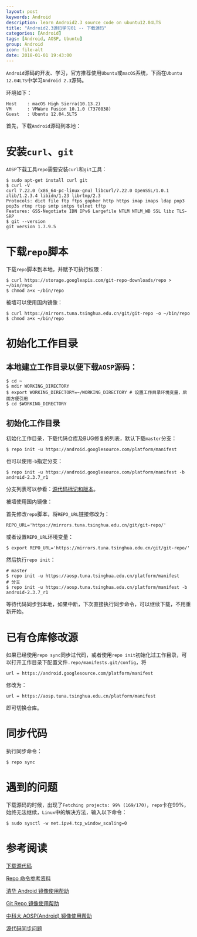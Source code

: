 ```yaml
---
layout: post
keywords: Android
description: learn Android2.3 source code on ubuntu12.04LTS
title: "Android2.3源码学习01 -- 下载源码"
categories: [Android]
tags: [Android, AOSP, Ubuntu]
group: Android
icon: file-alt
date: 2018-01-01 19:43:00
---
```


`Android`源码的开发、学习，官方推荐使用`Ubuntu`或`macOS`系统，下面在`Ubuntu 12.04LTS`中学习`Android 2.3`源码。

环境如下：

    Host    : macOS High Sierra(10.13.2)
    VM      : VMWare Fusion 10.1.0 (7370838)
    Guest   : Ubuntu 12.04.5LTS

首先，下载`Android`源码到本地：

# 安装`curl`、`git`

`AOSP`下载工具`repo`需要安装`curl`和`git`工具：

<!--excerpt-->

    $ sudo apt-get install curl git
    $ curl -V
    curl 7.22.0 (x86_64-pc-linux-gnu) libcurl/7.22.0 OpenSSL/1.0.1 zlib/1.2.3.4 libidn/1.23 librtmp/2.3
    Protocols: dict file ftp ftps gopher http https imap imaps ldap pop3 pop3s rtmp rtsp smtp smtps telnet tftp
    Features: GSS-Negotiate IDN IPv6 Largefile NTLM NTLM_WB SSL libz TLS-SRP
    $ git --version
    git version 1.7.9.5

# 下载`repo`脚本

下载`repo`脚本到本地，并赋予可执行权限：

    $ curl https://storage.googleapis.com/git-repo-downloads/repo > ~/bin/repo
    $ chmod a+x ~/bin/repo

被墙可以使用国内镜像：

    $ curl https://mirrors.tuna.tsinghua.edu.cn/git/git-repo -o ~/bin/repo
    $ chmod a+x ~/bin/repo

# 初始化工作目录

## 本地建立工作目录以便下载`AOSP`源码：

    $ cd ~
    $ mdir WORKING_DIRECTORY
    $ export WORKING_DIRECTORY=~/WORKING_DIRECTORY # 设置工作目录环境变量，后面方便引用
    $ cd $WORKING_DIRECTORY

## 初始化工作目录

初始化工作目录，下载代码仓库及BUG修复的列表，默认下载`master`分支：

    $ repo init -u https://android.googlesource.com/platform/manifest

也可以使用`-b`指定分支：

    $ repo init -u https://android.googlesource.com/platform/manifest -b android-2.3.7_r1

分支列表可以参看：[源代码标记和版本](https://source.android.com/source/build-numbers.html#source-code-tags-and-builds)。

被墙使用国内镜像：

首先修改`repo`脚本，将`REPO_URL`链接修改为：

    REPO_URL='https://mirrors.tuna.tsinghua.edu.cn/git/git-repo/'

或者设置`REPO_URL`环境变量：

    $ export REPO_URL='https://mirrors.tuna.tsinghua.edu.cn/git/git-repo/'

然后执行`repo init`：

    # master
    $ repo init -u https://aosp.tuna.tsinghua.edu.cn/platform/manifest
    # 分支
    $ repo init -u https://aosp.tuna.tsinghua.edu.cn/platform/manifest -b android-2.3.7_r1

等待代码同步到本地，如果中断，下次直接执行同步命令，可以继续下载，不用重新开始。

# 已有仓库修改源

如果已经使用`repo sync`同步过代码，或者使用`repo init`初始化过工作目录，可以打开工作目录下配置文件`.repo/manifests.git/config`，将

    url = https://android.googlesource.com/platform/manifest

修改为：

    url = https://aosp.tuna.tsinghua.edu.cn/platform/manifest

即可切换仓库。

# 同步代码

执行同步命令：

    $ repo sync

# 遇到的问题

下载源码的时候，出现了`Fetching projects: 99% (169/170)`，`repo`卡在99%，始终无法继续，`Linux`中的解决方法，输入以下命令：

    $ sudo sysctl -w net.ipv4.tcp_window_scaling=0

# 参考阅读

[下载源代码](https://source.android.com/source/downloading)

[Repo 命令参考资料](https://source.android.com/source/using-repo)

[清华 Android 镜像使用帮助](https://mirrors.tuna.tsinghua.edu.cn/help/AOSP/)

[Git Repo 镜像使用帮助](https://mirrors.tuna.tsinghua.edu.cn/help/git-repo/)

[中科大 AOSP(Android) 镜像使用帮助](https://lug.ustc.edu.cn/wiki/mirrors/help/aosp)

[源代码同步问题](https://source.android.com/source/known-issues#difficulties-syncing-the-source-tree-tcp-issues)